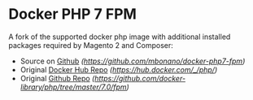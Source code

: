 # Docker PHP 7 FPM #

A fork of the supported docker php image with additional installed packages required by Magento 2 and Composer:

- Source on [Github](https://github.com/mbonano/docker-php7-fpm) *(https://github.com/mbonano/docker-php7-fpm)*
- Original [Docker Hub Repo](https://hub.docker.com/_/php/) *(https://hub.docker.com/_/php/)*
- Original [Github Repo](https://github.com/docker-library/php/tree/master/7.0/fpm) *(https://github.com/docker-library/php/tree/master/7.0/fpm)*

